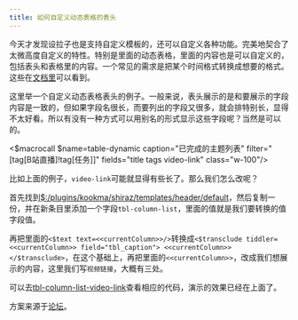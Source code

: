 ```yaml
---
title: 如何自定义动态表格的表头
---
```


今天才发现设拉子也是支持自定义模板的，还可以自定义各种功能。完美地契合了太微高度自定义的特性。特别是里面的动态表格，里面的内容也是可以自定义的，包括表头和表格里的内容。一个常见的需求是把某个时间格式转换成想要的格式。这些在[文档里](https://kookma.github.io/TW-Shiraz/#demo%2Fdynamic-tables-template)可以看到。

这里举一个自定义动态表格表头的例子。一般来说，表头展示的是和要展示的字段内容是一致的，但如果字段名很长，而要列出的字段又很多，就会排特别长，显得不太好看。所以有没有一种方式可以用别名的形式显示这些字段呢？当然是可以的。

<$macrocall $name=table-dynamic caption="已完成的主题列表" filter="[tag[B站直播]!tag[任务]]" fields="title tags video-link" class="w-100"/>

比如上面的例子，`video-link`可能就显得有些长了。那么我们怎么改呢？

首先找到[$:/plugins/kookma/shiraz/templates/header/default](#%24%3A/plugins/kookma/shiraz/templates/header/default)，然后复制一份，并在新条目里添加一个字段`tbl-column-list`，里面的值就是我们要转换的值字段值。

再把里面的`<$text text=<<currentColumn>>/>`转换成`<$transclude tiddler=<<currentColumn>> field="tbl_caption"> <<currentColumn>> </$transclude>`，在这个基础上，再把里面的`<<currentColumn>>`，改成我们想展示的内容，这里我们写`视频链接`，大概有三处。

可以去[tbl-column-list-video-link](#tbl-column-list-video-link)查看相应的代码，演示的效果已经在上面了。

方案来源于[论坛](https://talk.tiddlywiki.org/t/shiraz-dynamic-table-plugin-column-captions-and-tbl-column-list/5666/10)。